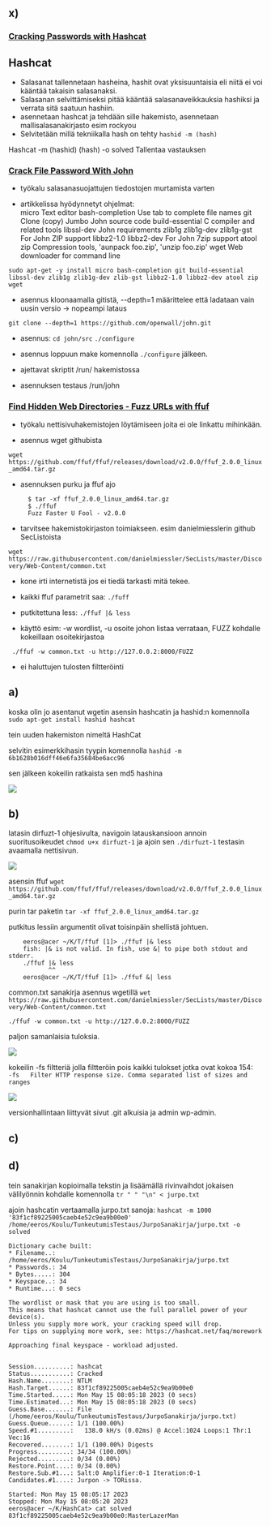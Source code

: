 
## x) 

### [Cracking Passwords with Hashcat](https://terokarvinen.com/2022/cracking-passwords-with-hashcat/)

## Hashcat
- Salasanat tallennetaan hasheina, hashit ovat yksisuuntaisia eli niitä ei voi kääntää takaisin salasanaksi. 
- Salasanan selvittämiseksi pitää kääntää salasanaveikkauksia hashiksi ja verrata sitä saatuun hashiin.
-  asennetaan hashcat ja tehdään sille hakemisto, asennetaan mallisalasanakirjasto esim rockyou
- Selvitetään millä tekniikalla hash on tehty `hashid -m (hash)`

Hashcat -m (hashid) (hash) -o solved
Tallentaa vastauksen


### [Crack File Password With John](https://terokarvinen.com/2023/crack-file-password-with-john/)

- työkalu salasanasuojattujen tiedostojen murtamista varten

- artikkelissa hyödynnetyt ohjelmat:   
		micro	Text editor
		bash-completion	Use tab to complete file names
		git	Clone (copy) Jumbo John source code
		build-essential	C compiler and related tools
		libssl-dev	John requirements
		zlib1g zlib1g-dev zlib1g-gst	For John ZIP support
		libbz2-1.0 libbz2-dev	For John 7zip support
		atool zip	Compression tools, 'aunpack foo.zip', 'unzip foo.zip'
		wget	Web downloader for command line

		
`sudo apt-get -y install micro bash-completion git build-essential libssl-dev zlib1g zlib1g-dev zlib-gst libbz2-1.0 libbz2-dev atool zip wget`		

- asennus kloonaamalla gitistä, --depth=1 määrittelee että ladataan vain uusin versio -> nopeampi lataus

`git clone --depth=1 https://github.com/openwall/john.git`

- asennus: `cd john/src`  `./configure` 

- asennus loppuun make komennolla `./configure` jälkeen.

- ajettavat skriptit /run/ hakemistossa

- asennuksen testaus /run/john

### [Find Hidden Web Directories - Fuzz URLs with ffuf](https://terokarvinen.com/2023/fuzz-urls-find-hidden-directories/)

- työkalu nettisivuhakemistojen löytämiseen joita ei ole linkattu mihinkään.

- asennus wget githubista

`wget https://github.com/ffuf/ffuf/releases/download/v2.0.0/ffuf_2.0.0_linux_amd64.tar.gz`

- asennuksen purku ja ffuf ajo

		$ tar -xf ffuf_2.0.0_linux_amd64.tar.gz
		$ ./ffuf
		Fuzz Faster U Fool - v2.0.0

- tarvitsee hakemistokirjaston toimiakseen. esim danielmiesslerin github SecListoista

`wget https://raw.githubusercontent.com/danielmiessler/SecLists/master/Discovery/Web-Content/common.txt`

- kone irti internetistä jos ei tiedä tarkasti mitä tekee.

- kaikki ffuf parametrit saa: `./fuff`

- putkitettuna less: `./ffuf |& less`

- käyttö esim: -w wordlist, -u osoite johon listaa verrataan, FUZZ kohdalle kokeillaan osoitekirjastoa

` ./ffuf -w common.txt -u http://127.0.0.2:8000/FUZZ`

- ei haluttujen tulosten filtteröinti

## a)

koska olin jo asentanut wgetin asensin hashcatin ja hashid:n komennolla `sudo apt-get install hashid hashcat`

tein uuden hakemiston nimeltä HashCat

selvitin esimerkkihasin tyypin komennolla `hashid -m 6b1628b016dff46e6fa35684be6acc96`

sen jälkeen kokeilin ratkaista sen md5 hashina

![](TTPictures/T5a.png)

## b)

latasin dirfuzt-1 ohjesivulta, navigoin latauskansioon annoin suoritusoikeudet `chmod u+x dirfuzt-1` ja ajoin sen `./dirfuzt-1` testasin avaamalla nettisivun.

![](TTPictures/T5b.png)

asensin ffuf `wget https://github.com/ffuf/ffuf/releases/download/v2.0.0/ffuf_2.0.0_linux_amd64.tar.gz`

purin tar paketin `tar -xf ffuf_2.0.0_linux_amd64.tar.gz`

putkitus lessiin argumentit olivat toisinpäin shellistä johtuen.

		eeros@acer ~/K/T/ffuf [1]> ./ffuf |& less
		fish: |& is not valid. In fish, use &| to pipe both stdout and stderr.
		./ffuf |& less
		       ^^
		eeros@acer ~/K/T/ffuf [1]> ./ffuf &| less
		
common.txt sanakirja asennus wgetillä `wet https://raw.githubusercontent.com/danielmiessler/SecLists/master/Discovery/Web-Content/common.txt`

`./ffuf -w common.txt -u http://127.0.0.2:8000/FUZZ`

paljon samanlaisia tuloksia.

![](TTPictures/T5b2.png)

kokeilin -fs filtteriä jolla filtteröin pois kaikki tulokset jotka ovat kokoa 154: `  -fs	Filter HTTP response size. Comma separated list of sizes and ranges`

![](TTPictures/T5b3.png)

versionhallintaan liittyvät sivut .git alkuisia ja admin wp-admin.

## c)



## d)

tein sanakirjan kopioimalla tekstin ja lisäämällä rivinvaihdot jokaisen välilyönnin kohdalle komennolla `tr " " "\n" < jurpo.txt `

ajoin hashcatin vertaamalla jurpo.txt sanoja: `hashcat -m 1000 '83f1cf89225005caeb4e52c9ea9b00e0' /home/eeros/Koulu/TunkeutumisTestaus/JurpoSanakirja/jurpo.txt -o solved`

	Dictionary cache built:
	* Filename..: /home/eeros/Koulu/TunkeutumisTestaus/JurpoSanakirja/jurpo.txt
	* Passwords.: 34
	* Bytes.....: 304
	* Keyspace..: 34
	* Runtime...: 0 secs
	
	The wordlist or mask that you are using is too small.
	This means that hashcat cannot use the full parallel power of your device(s).
	Unless you supply more work, your cracking speed will drop.
	For tips on supplying more work, see: https://hashcat.net/faq/morework
	
	Approaching final keyspace - workload adjusted.  
	
	                                                 
	Session..........: hashcat
	Status...........: Cracked
	Hash.Name........: NTLM
	Hash.Target......: 83f1cf89225005caeb4e52c9ea9b00e0
	Time.Started.....: Mon May 15 08:05:18 2023 (0 secs)
	Time.Estimated...: Mon May 15 08:05:18 2023 (0 secs)
	Guess.Base.......: File (/home/eeros/Koulu/TunkeutumisTestaus/JurpoSanakirja/jurpo.txt)
	Guess.Queue......: 1/1 (100.00%)
	Speed.#1.........:   138.0 kH/s (0.02ms) @ Accel:1024 Loops:1 Thr:1 Vec:16
	Recovered........: 1/1 (100.00%) Digests
	Progress.........: 34/34 (100.00%)
	Rejected.........: 0/34 (0.00%)
	Restore.Point....: 0/34 (0.00%)
	Restore.Sub.#1...: Salt:0 Amplifier:0-1 Iteration:0-1
	Candidates.#1....: Jurpon -> TORissa.
	
	Started: Mon May 15 08:05:17 2023
	Stopped: Mon May 15 08:05:20 2023
	eeros@acer ~/K/HashCat> cat solved
	83f1cf89225005caeb4e52c9ea9b00e0:MasterLazerMan
	


